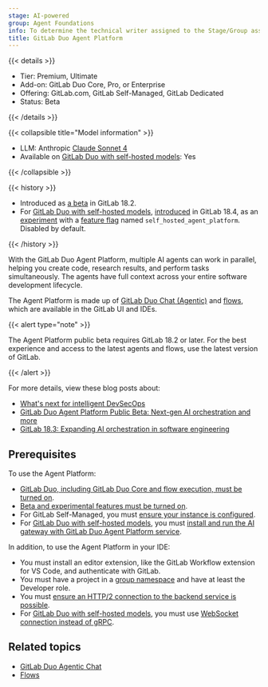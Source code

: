 ```yaml
---
stage: AI-powered
group: Agent Foundations
info: To determine the technical writer assigned to the Stage/Group associated with this page, see https://handbook.gitlab.com/handbook/product/ux/technical-writing/#assignments
title: GitLab Duo Agent Platform
---
```


{{< details >}}

- Tier: Premium, Ultimate
- Add-on: GitLab Duo Core, Pro, or Enterprise
- Offering: GitLab.com, GitLab Self-Managed, GitLab Dedicated
- Status: Beta

{{< /details >}}

{{< collapsible title="Model information" >}}

- LLM: Anthropic [Claude Sonnet 4](https://www.anthropic.com/claude/sonnet)
- Available on [GitLab Duo with self-hosted models](../../administration/gitlab_duo_self_hosted/_index.md): Yes

{{< /collapsible >}}

{{< history >}}

- Introduced as [a beta](../../policy/development_stages_support.md) in GitLab 18.2.
- For [GitLab Duo with self-hosted models](../../administration/gitlab_duo_self_hosted/_index.md), [introduced](https://gitlab.com/groups/gitlab-org/-/epics/19213) in GitLab 18.4, as an [experiment](../../policy/development_stages_support.md#experiment) with a [feature flag](../../administration/feature_flags/_index.md) named `self_hosted_agent_platform`. Disabled by default.

{{< /history >}}

With the GitLab Duo Agent Platform, multiple AI agents can work in parallel, helping you create code,
research results, and perform tasks simultaneously.
The agents have full context across your entire software development lifecycle.

The Agent Platform is made up of [GitLab Duo Chat (Agentic)](../gitlab_duo_chat/agentic_chat.md)
and [flows](flows/_index.md), which are available in the GitLab UI and IDEs.

{{< alert type="note" >}}

The Agent Platform public beta requires GitLab 18.2 or later. For the best experience and access to the latest agents and flows, use the latest version of GitLab.

{{< /alert >}}

For more details, view these blog posts about:

- [What's next for intelligent DevSecOps](https://about.gitlab.com/blog/gitlab-duo-agent-platform-what-is-next-for-intelligent-devsecops/)
- [GitLab Duo Agent Platform Public Beta: Next-gen AI orchestration and more](https://about.gitlab.com/blog/gitlab-duo-agent-platform-public-beta/)
- [GitLab 18.3: Expanding AI orchestration in software engineering](https://about.gitlab.com/blog/gitlab-18-3-expanding-ai-orchestration-in-software-engineering/)

## Prerequisites

To use the Agent Platform:

- [GitLab Duo, including GitLab Duo Core and flow execution, must be turned on](../gitlab_duo/turn_on_off.md).
- [Beta and experimental features must be turned on](../gitlab_duo/turn_on_off.md#turn-on-beta-and-experimental-features).
- For GitLab Self-Managed, you must [ensure your instance is configured](../../administration/gitlab_duo/setup.md).
- For [GitLab Duo with self-hosted models](../../administration/gitlab_duo_self_hosted/_index.md),
  you must [install and run the AI gateway with GitLab Duo Agent Platform service](../../install/install_ai_gateway.md).

In addition, to use the Agent Platform in your IDE:

- You must install an editor extension, like the GitLab Workflow extension for VS Code, and authenticate with GitLab.
- You must have a project in a [group namespace](../namespace/_index.md) and have at least the Developer role.
- You must [ensure an HTTP/2 connection to the backend service is possible](troubleshooting.md#network-issues).
- For [GitLab Duo with self-hosted models](../../administration/gitlab_duo_self_hosted/_index.md), you must use [WebSocket connection instead of gRPC](troubleshooting.md#use-websocket-connection-instead-of-grpc).

## Related topics

- [GitLab Duo Agentic Chat](../gitlab_duo_chat/agentic_chat.md)
- [Flows](flows/_index.md)
